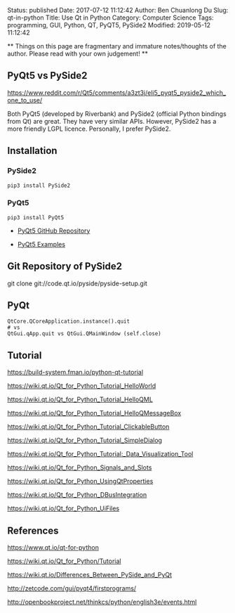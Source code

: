 Status: published
Date: 2017-07-12 11:12:42
Author: Ben Chuanlong Du
Slug: qt-in-python
Title: Use Qt in Python
Category: Computer Science
Tags: programming, GUI, Python, QT, PyQT5, PySide2
Modified: 2019-05-12 11:12:42

**
Things on this page are
fragmentary and immature notes/thoughts of the author.
Please read with your own judgement!
**

## PyQt5 vs PySide2

https://www.reddit.com/r/Qt5/comments/a3zt3j/eli5_pyqt5_pyside2_which_one_to_use/

Both PyQt5 (developed by Riverbank) and PySide2 (official Python bindings from Qt) are great.
They have very similar APIs.
However,
PySide2 has a more friendly LGPL licence.
Personally,
I prefer PySide2.

## Installation 
### PySide2
```
pip3 install PySide2
```
### PyQt5
```
pip3 install PyQt5
```

- [PyQt5 GitHub Repository](https://github.com/baoboa/pyqt5)

- [PyQt5 Examples](https://github.com/baoboa/pyqt5/tree/master/examples)

## Git Repository of PySide2

git clone git://code.qt.io/pyside/pyside-setup.git

## PyQt
```
QtCore.QCoreApplication.instance().quit
# vs
QtGui.qApp.quit vs QtGui.QMainWindow (self.close)
```
## Tutorial

https://build-system.fman.io/python-qt-tutorial

https://wiki.qt.io/Qt_for_Python_Tutorial_HelloWorld

https://wiki.qt.io/Qt_for_Python_Tutorial_HelloQML

https://wiki.qt.io/Qt_for_Python_Tutorial_HelloQMessageBox

https://wiki.qt.io/Qt_for_Python_Tutorial_ClickableButton

https://wiki.qt.io/Qt_for_Python_Tutorial_SimpleDialog

https://wiki.qt.io/Qt_for_Python_Tutorial:_Data_Visualization_Tool

https://wiki.qt.io/Qt_for_Python_Signals_and_Slots

https://wiki.qt.io/Qt_for_Python_UsingQtProperties

https://wiki.qt.io/Qt_for_Python_DBusIntegration

https://wiki.qt.io/Qt_for_Python_UiFiles

## References


https://www.qt.io/qt-for-python

https://wiki.qt.io/Qt_for_Python/Tutorial

https://wiki.qt.io/Differences_Between_PySide_and_PyQt

http://zetcode.com/gui/pyqt4/firstprograms/

http://openbookproject.net/thinkcs/python/english3e/events.html
